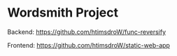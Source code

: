 # Wordsmith Project

Backend: https://github.com/htimsdroW/func-reversify

Frontend: https://github.com/htimsdroW/static-web-app
